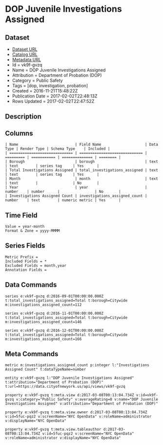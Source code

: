 # DOP Juvenile Investigations Assigned

## Dataset

* [Dataset URL](https://data.cityofnewyork.us/api/views/vk9f-gvzq/rows.json?max_rows=100)
* [Catalog URL](https://catalog.data.gov/dataset/dop-juvenile-investigations-assigned)
* [Metadata URL](https://data.cityofnewyork.us/api/views/vk9f-gvzq)
* Id = vk9f-gvzq
* Name = DOP Juvenile Investigations Assigned
* Attribution = Department of Probation (DOP)
* Category = Public Safety
* Tags = [dop, investigation, probation]
* Created = 2016-11-21T15:48:22Z
* Publication Date = 2017-02-02T22:48:13Z
* Rows Updated = 2017-02-02T22:47:52Z

## Description



## Columns

```ls
| Name                          | Field Name                    | Data Type | Render Type | Schema Type    | Included | 
| ============================= | ============================= | ========= | =========== | ============== | ======== | 
| Borough                       | borough                       | text      | text        | series tag     | Yes      | 
| Total Investigations Assigned | total_investigations_assigned | text      | text        | series tag     | Yes      | 
| Month                         | month                         | text      | text        |                | No       | 
| Year                          | year                          | number    | number      |                | No       | 
| Investigations Assigned Count | investigations_assigned_count | number    | text        | numeric metric | Yes      | 
```

## Time Field

```ls
Value = year-month
Format & Zone = yyyy-MMMM
```

## Series Fields

```ls
Metric Prefix = 
Included Fields = *
Excluded Fields = month,year
Annotation Fields = 
```

## Data Commands

```ls
series e:vk9f-gvzq d:2016-09-01T00:00:00.000Z t:total_investigations_assigned=Total t:borough=Citywide m:investigations_assigned_count=112

series e:vk9f-gvzq d:2016-11-01T00:00:00.000Z t:total_investigations_assigned=Total t:borough=Citywide m:investigations_assigned_count=146

series e:vk9f-gvzq d:2016-12-01T00:00:00.000Z t:total_investigations_assigned=Total t:borough=Citywide m:investigations_assigned_count=166
```

## Meta Commands

```ls
metric m:investigations_assigned_count p:integer l:"Investigations Assigned Count" t:dataTypeName=number

entity e:vk9f-gvzq l:"DOP Juvenile Investigations Assigned" t:attribution="Department of Probation (DOP)" t:url=https://data.cityofnewyork.us/api/views/vk9f-gvzq

property e:vk9f-gvzq t:meta.view d:2017-03-08T00:13:04.734Z v:id=vk9f-gvzq v:category="Public Safety" v:averageRating=0 v:name="DOP Juvenile Investigations Assigned" v:attribution="Department of Probation (DOP)"

property e:vk9f-gvzq t:meta.view.owner d:2017-03-08T00:13:04.734Z v:id=5fuc-pqz2 v:screenName="NYC OpenData" v:roleName=administrator v:displayName="NYC OpenData"

property e:vk9f-gvzq t:meta.view.tableauthor d:2017-03-08T00:13:04.734Z v:id=5fuc-pqz2 v:screenName="NYC OpenData" v:roleName=administrator v:displayName="NYC OpenData"
```